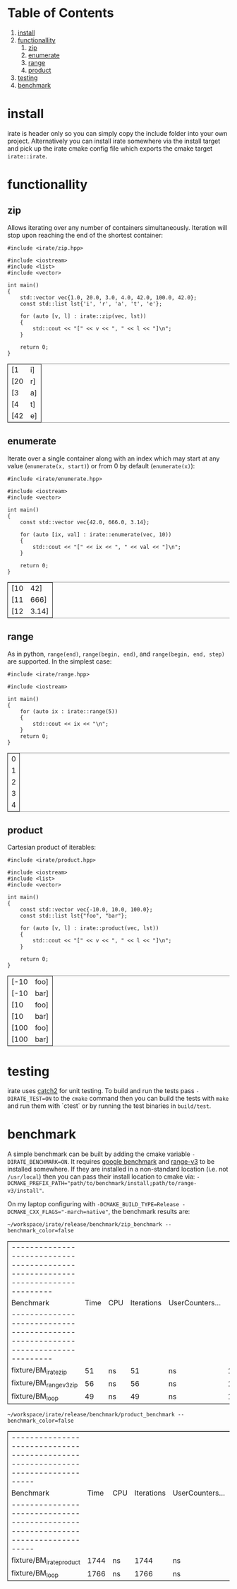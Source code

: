 
# Table of Contents

1.  [install](#orga179e5c)
2.  [functionallity](#org3d39cf2)
    1.  [zip](#org56aec7b)
    2.  [enumerate](#org5f2425c)
    3.  [range](#orgaac0e3c)
    4.  [product](#org5f7490c)
3.  [testing](#orgb006c69)
4.  [benchmark](#orgbba4eae)



<a id="orga179e5c"></a>

# install

irate is header only so you can simply copy the include folder into your own
project. Alternatively you can install irate somewhere via the install target
and pick up the irate cmake config file which exports the cmake target
`irate::irate`.


<a id="org3d39cf2"></a>

# functionallity


<a id="org56aec7b"></a>

## zip

Allows iterating over any number of containers simultaneously. Iteration will
stop upon reaching the end of the shortest container:

    #include <irate/zip.hpp>
    
    #include <iostream>
    #include <list>
    #include <vector>
    
    int main()
    {
        std::vector vec{1.0, 20.0, 3.0, 4.0, 42.0, 100.0, 42.0};
        const std::list lst{'i', 'r', 'a', 't', 'e'};
    
        for (auto [v, l] : irate::zip(vec, lst))
        {
            std::cout << "[" << v << ", " << l << "]\n";
        }
    
        return 0;
    }

<table border="2" cellspacing="0" cellpadding="6" rules="groups" frame="hsides">


<colgroup>
<col  class="org-left" />

<col  class="org-left" />
</colgroup>
<tbody>
<tr>
<td class="org-left">[1</td>
<td class="org-left">i]</td>
</tr>


<tr>
<td class="org-left">[20</td>
<td class="org-left">r]</td>
</tr>


<tr>
<td class="org-left">[3</td>
<td class="org-left">a]</td>
</tr>


<tr>
<td class="org-left">[4</td>
<td class="org-left">t]</td>
</tr>


<tr>
<td class="org-left">[42</td>
<td class="org-left">e]</td>
</tr>
</tbody>
</table>


<a id="org5f2425c"></a>

## enumerate

Iterate over a single container along with an index which may start at any value
(`enumerate(x, start)`) or from 0 by default (`enumerate(x)`):

    #include <irate/enumerate.hpp>
    
    #include <iostream>
    #include <vector>
    
    int main()
    {
        const std::vector vec{42.0, 666.0, 3.14};
    
        for (auto [ix, val] : irate::enumerate(vec, 10))
        {
            std::cout << "[" << ix << ", " << val << "]\n";
        }
    
        return 0;
    }

<table border="2" cellspacing="0" cellpadding="6" rules="groups" frame="hsides">


<colgroup>
<col  class="org-left" />

<col  class="org-left" />
</colgroup>
<tbody>
<tr>
<td class="org-left">[10</td>
<td class="org-left">42]</td>
</tr>


<tr>
<td class="org-left">[11</td>
<td class="org-left">666]</td>
</tr>


<tr>
<td class="org-left">[12</td>
<td class="org-left">3.14]</td>
</tr>
</tbody>
</table>


<a id="orgaac0e3c"></a>

## range

As in python, `range(end)`, `range(begin, end)`, and `range(begin, end, step)` are
supported. In the simplest case:

    #include <irate/range.hpp>
    
    #include <iostream>
    
    int main()
    {
        for (auto ix : irate::range(5))
        {
            std::cout << ix << "\n";
        }
        return 0;
    }

<table border="2" cellspacing="0" cellpadding="6" rules="groups" frame="hsides">


<colgroup>
<col  class="org-right" />
</colgroup>
<tbody>
<tr>
<td class="org-right">0</td>
</tr>


<tr>
<td class="org-right">1</td>
</tr>


<tr>
<td class="org-right">2</td>
</tr>


<tr>
<td class="org-right">3</td>
</tr>


<tr>
<td class="org-right">4</td>
</tr>
</tbody>
</table>


<a id="org5f7490c"></a>

## product

Cartesian product of iterables:

    #include <irate/product.hpp>
    
    #include <iostream>
    #include <list>
    #include <vector>
    
    int main()
    {
        const std::vector vec{-10.0, 10.0, 100.0};
        const std::list lst{"foo", "bar"};
    
        for (auto [v, l] : irate::product(vec, lst))
        {
            std::cout << "[" << v << ", " << l << "]\n";
        }
    
        return 0;
    }

<table border="2" cellspacing="0" cellpadding="6" rules="groups" frame="hsides">


<colgroup>
<col  class="org-left" />

<col  class="org-left" />
</colgroup>
<tbody>
<tr>
<td class="org-left">[-10</td>
<td class="org-left">foo]</td>
</tr>


<tr>
<td class="org-left">[-10</td>
<td class="org-left">bar]</td>
</tr>


<tr>
<td class="org-left">[10</td>
<td class="org-left">foo]</td>
</tr>


<tr>
<td class="org-left">[10</td>
<td class="org-left">bar]</td>
</tr>


<tr>
<td class="org-left">[100</td>
<td class="org-left">foo]</td>
</tr>


<tr>
<td class="org-left">[100</td>
<td class="org-left">bar]</td>
</tr>
</tbody>
</table>


<a id="orgb006c69"></a>

# testing

irate uses [catch2](https://github.com/catchorg/Catch2) for unit testing. To build and run the tests pass
`-DIRATE_TEST=ON` to the `cmake` command then you can build the tests with `make` and
run them with \`ctest\` or by running the test binaries in `build/test`.


<a id="orgbba4eae"></a>

# benchmark

A simple benchmark can be built by adding the cmake variable
`-DIRATE_BENCHMARK=ON`. It requires [google benchmark](https://github.com/google/benchmark) and [range-v3](https://github.com/ericniebler/range-v3) to be installed
somewhere. If they are installed in a non-standard location (i.e. not
`/usr/local`) then you can pass their install location to cmake via:
`-DCMAKE_PREFIX_PATH="path/to/benchmark/install;path/to/range-v3/install"`.

On my laptop configuring with `-DCMAKE_BUILD_TYPE=Release
-DCMAKE_CXX_FLAGS="-march=native"`, the benchmark results are:

    ~/workspace/irate/release/benchmark/zip_benchmark --benchmark_color=false

<table border="2" cellspacing="0" cellpadding="6" rules="groups" frame="hsides">


<colgroup>
<col  class="org-left" />

<col  class="org-right" />

<col  class="org-left" />

<col  class="org-right" />

<col  class="org-left" />

<col  class="org-right" />

<col  class="org-left" />
</colgroup>
<tbody>
<tr>
<td class="org-left">-------------------------------------------------------------------------------</td>
<td class="org-right">&#xa0;</td>
<td class="org-left">&#xa0;</td>
<td class="org-right">&#xa0;</td>
<td class="org-left">&#xa0;</td>
<td class="org-right">&#xa0;</td>
<td class="org-left">&#xa0;</td>
</tr>


<tr>
<td class="org-left">Benchmark</td>
<td class="org-right">Time</td>
<td class="org-left">CPU</td>
<td class="org-right">Iterations</td>
<td class="org-left">UserCounters&#x2026;</td>
<td class="org-right">&#xa0;</td>
<td class="org-left">&#xa0;</td>
</tr>


<tr>
<td class="org-left">-------------------------------------------------------------------------------</td>
<td class="org-right">&#xa0;</td>
<td class="org-left">&#xa0;</td>
<td class="org-right">&#xa0;</td>
<td class="org-left">&#xa0;</td>
<td class="org-right">&#xa0;</td>
<td class="org-left">&#xa0;</td>
</tr>


<tr>
<td class="org-left">fixture/BM<sub>irate</sub><sub>zip</sub></td>
<td class="org-right">51</td>
<td class="org-left">ns</td>
<td class="org-right">51</td>
<td class="org-left">ns</td>
<td class="org-right">13459517</td>
<td class="org-left">test=5.67854</td>
</tr>


<tr>
<td class="org-left">fixture/BM<sub>range</sub><sub>v3</sub><sub>zip</sub></td>
<td class="org-right">56</td>
<td class="org-left">ns</td>
<td class="org-right">56</td>
<td class="org-left">ns</td>
<td class="org-right">12579842</td>
<td class="org-left">test=5.67854</td>
</tr>


<tr>
<td class="org-left">fixture/BM<sub>loop</sub></td>
<td class="org-right">49</td>
<td class="org-left">ns</td>
<td class="org-right">49</td>
<td class="org-left">ns</td>
<td class="org-right">14308062</td>
<td class="org-left">test=5.67854</td>
</tr>
</tbody>
</table>

    ~/workspace/irate/release/benchmark/product_benchmark --benchmark_color=false

<table border="2" cellspacing="0" cellpadding="6" rules="groups" frame="hsides">


<colgroup>
<col  class="org-left" />

<col  class="org-left" />

<col  class="org-left" />

<col  class="org-left" />

<col  class="org-left" />

<col  class="org-left" />

<col  class="org-left" />
</colgroup>
<tbody>
<tr>
<td class="org-left">--------------------------------------------------------------------------------</td>
<td class="org-left">&#xa0;</td>
<td class="org-left">&#xa0;</td>
<td class="org-left">&#xa0;</td>
<td class="org-left">&#xa0;</td>
<td class="org-left">&#xa0;</td>
<td class="org-left">&#xa0;</td>
</tr>


<tr>
<td class="org-left">Benchmark</td>
<td class="org-left">Time</td>
<td class="org-left">CPU</td>
<td class="org-left">Iterations</td>
<td class="org-left">UserCounters&#x2026;</td>
<td class="org-left">&#xa0;</td>
<td class="org-left">&#xa0;</td>
</tr>


<tr>
<td class="org-left">--------------------------------------------------------------------------------</td>
<td class="org-left">&#xa0;</td>
<td class="org-left">&#xa0;</td>
<td class="org-left">&#xa0;</td>
<td class="org-left">&#xa0;</td>
<td class="org-left">&#xa0;</td>
<td class="org-left">&#xa0;</td>
</tr>


<tr>
<td class="org-left">fixture/BM<sub>irate</sub><sub>product</sub></td>
<td class="org-left">1744</td>
<td class="org-left">ns</td>
<td class="org-left">1744</td>
<td class="org-left">ns</td>
<td class="org-left">401177</td>
<td class="org-left">test=-251.067</td>
</tr>


<tr>
<td class="org-left">fixture/BM<sub>loop</sub></td>
<td class="org-left">1766</td>
<td class="org-left">ns</td>
<td class="org-left">1766</td>
<td class="org-left">ns</td>
<td class="org-left">396355</td>
<td class="org-left">test=-251.067</td>
</tr>
</tbody>
</table>

